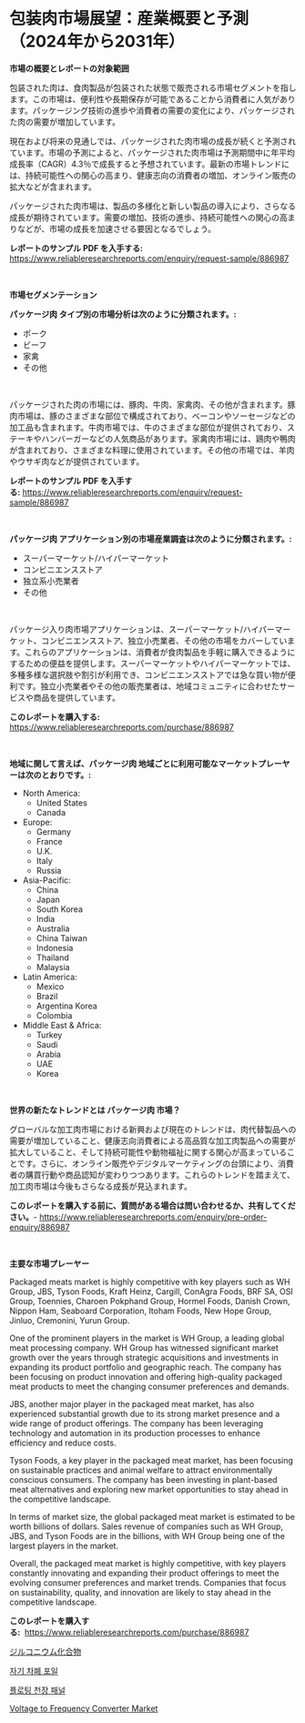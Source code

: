 <p><h1>包装肉市場展望：産業概要と予測（2024年から2031年）</h1></p><p><strong>市場の概要とレポートの対象範囲</strong></p>
<p><p>包装された肉は、食肉製品が包装された状態で販売される市場セグメントを指します。この市場は、便利性や長期保存が可能であることから消費者に人気があります。パッケージング技術の進歩や消費者の需要の変化により、パッケージされた肉の需要が増加しています。</p><p>現在および将来の見通しでは、パッケージされた肉市場の成長が続くと予測されています。市場の予測によると、パッケージされた肉市場は予測期間中に年平均成長率（CAGR）4.3％で成長すると予想されています。最新の市場トレンドには、持続可能性への関心の高まり、健康志向の消費者の増加、オンライン販売の拡大などが含まれます。</p><p>パッケージされた肉市場は、製品の多様化と新しい製品の導入により、さらなる成長が期待されています。需要の増加、技術の進歩、持続可能性への関心の高まりなどが、市場の成長を加速させる要因となるでしょう。</p></p>
<p><strong>レポートのサンプル PDF を入手する:</strong> <a href="https://www.reliableresearchreports.com/enquiry/request-sample/886987">https://www.reliableresearchreports.com/enquiry/request-sample/886987</a></p>
<p>&nbsp;</p>
<p><strong>市場セグメンテーション</strong></p>
<p><strong>パッケージ肉 タイプ別の市場分析は次のように分類されます。:</strong></p>
<p><ul><li>ポーク</li><li>ビーフ</li><li>家禽</li><li>その他</li></ul></p>
<p>&nbsp;</p>
<p><p>パッケージされた肉の市場には、豚肉、牛肉、家禽肉、その他が含まれます。豚肉市場は、豚のさまざまな部位で構成されており、ベーコンやソーセージなどの加工品も含まれます。牛肉市場では、牛のさまざまな部位が提供されており、ステーキやハンバーガーなどの人気商品があります。家禽肉市場には、鶏肉や鴨肉が含まれており、さまざまな料理に使用されています。その他の市場では、羊肉やウサギ肉などが提供されています。</p></p>
<p><strong>レポートのサンプル PDF を入手する:</strong>&nbsp;<a href="https://www.reliableresearchreports.com/enquiry/request-sample/886987">https://www.reliableresearchreports.com/enquiry/request-sample/886987</a></p>
<p>&nbsp;</p>
<p><strong> パッケージ肉 アプリケーション別の市場産業調査は次のように分類されます。:</strong></p>
<p><ul><li>スーパーマーケット/ハイパーマーケット</li><li>コンビニエンスストア</li><li>独立系小売業者</li><li>その他</li></ul></p>
<p>&nbsp;</p>
<p><p>パッケージ入り肉市場アプリケーションは、スーパーマーケット/ハイパーマーケット、コンビニエンスストア、独立小売業者、その他の市場をカバーしています。これらのアプリケーションは、消費者が食肉製品を手軽に購入できるようにするための便益を提供します。スーパーマーケットやハイパーマーケットでは、多種多様な選択肢や割引が利用でき、コンビニエンスストアでは急な買い物が便利です。独立小売業者やその他の販売業者は、地域コミュニティに合わせたサービスや商品を提供しています。</p></p>
<p><strong>このレポートを購入する:</strong>&nbsp; <a href="https://www.reliableresearchreports.com/purchase/886987">https://www.reliableresearchreports.com/purchase/886987</a></p>
<p>&nbsp;</p>
<p><strong>地域に関して言えば、パッケージ肉 地域ごとに利用可能なマーケットプレーヤーは次のとおりです。:</strong></p>
<p><ul>
    <li>
        North America:
        <ul>
            <li>United States</li>
            <li>Canada</li>
        </ul>
    </li>
    <li>
        Europe:
        <ul>
            <li>Germany</li>
            <li>France</li>
            <li>U.K.</li>
            <li>Italy</li>
            <li>Russia</li>
        </ul>
    </li>
    <li>
        Asia-Pacific:
        <ul>
            <li>China</li>
            <li>Japan</li>
            <li>South Korea</li>
            <li>India</li>
            <li>Australia</li>
            <li>China Taiwan</li>
            <li>Indonesia</li>
            <li>Thailand</li>
            <li>Malaysia</li>
        </ul>
    </li>
    <li>
        Latin America:
        <ul>
            <li>Mexico</li>
            <li>Brazil</li>
            <li>Argentina Korea</li>
            <li>Colombia</li>
        </ul>
    </li>
    <li>
        Middle East & Africa:
        <ul>
            <li>Turkey</li>
            <li>Saudi</li>
            <li>Arabia</li>
            <li>UAE</li>
            <li>Korea</li>
        </ul>
    </li>
    </ul></p>
<p>&nbsp;</p>
<p><strong>世界の新たなトレンドとは パッケージ肉 市場？</strong></p>
<p><p>グローバルな加工肉市場における新興および現在のトレンドは、肉代替製品への需要が増加していること、健康志向消費者による高品質な加工肉製品への需要が拡大していること、そして持続可能性や動物福祉に関する関心が高まっていることです。さらに、オンライン販売やデジタルマーケティングの台頭により、消費者の購買行動や商品認知が変わりつつあります。これらのトレンドを踏まえて、加工肉市場は今後もさらなる成長が見込まれます。</p></p>
<p><strong>このレポートを購入する前に、質問がある場合は問い合わせるか、共有してください。</strong>- <a href="https://www.reliableresearchreports.com/enquiry/pre-order-enquiry/886987">https://www.reliableresearchreports.com/enquiry/pre-order-enquiry/886987</a></p>
<p>&nbsp;</p>
<p><strong>主要な市場プレーヤー</strong></p>
<p><p>Packaged meats market is highly competitive with key players such as WH Group, JBS, Tyson Foods, Kraft Heinz, Cargill, ConAgra Foods, BRF SA, OSI Group, Toennies, Charoen Pokphand Group, Hormel Foods, Danish Crown, Nippon Ham, Seaboard Corporation, Itoham Foods, New Hope Group, Jinluo, Cremonini, Yurun Group.</p><p>One of the prominent players in the market is WH Group, a leading global meat processing company. WH Group has witnessed significant market growth over the years through strategic acquisitions and investments in expanding its product portfolio and geographic reach. The company has been focusing on product innovation and offering high-quality packaged meat products to meet the changing consumer preferences and demands.</p><p>JBS, another major player in the packaged meat market, has also experienced substantial growth due to its strong market presence and a wide range of product offerings. The company has been leveraging technology and automation in its production processes to enhance efficiency and reduce costs.</p><p>Tyson Foods, a key player in the packaged meat market, has been focusing on sustainable practices and animal welfare to attract environmentally conscious consumers. The company has been investing in plant-based meat alternatives and exploring new market opportunities to stay ahead in the competitive landscape.</p><p>In terms of market size, the global packaged meat market is estimated to be worth billions of dollars. Sales revenue of companies such as WH Group, JBS, and Tyson Foods are in the billions, with WH Group being one of the largest players in the market.</p><p>Overall, the packaged meat market is highly competitive, with key players constantly innovating and expanding their product offerings to meet the evolving consumer preferences and market trends. Companies that focus on sustainability, quality, and innovation are likely to stay ahead in the competitive landscape.</p></p>
<p><strong>このレポートを購入する:</strong>&nbsp;&nbsp;<a href="https://www.reliableresearchreports.com/purchase/886987">https://www.reliableresearchreports.com/purchase/886987</a></p>
<p><p><a href="https://github.com/ReyesKohler20231/Market-Research-Report-List-1/blob/main/880036616255.md">ジルコニウム化合物</a></p><p><a href="https://github.com/Elenrrera7685/Market-Research-Report-List-1/blob/main/743134915111.md">자기 차폐 포일</a></p><p><a href="https://github.com/sammyUltyylrich9067856/Market-Research-Report-List-1/blob/main/479941815112.md">플로팅 천장 패널</a></p><p><a href="https://github.com/Whitneyboyettebo9kiw7yr13/Market-Research-Report-List-1/blob/main/voltage-to-frequency-converter-market.md">Voltage to Frequency Converter Market</a></p></p>